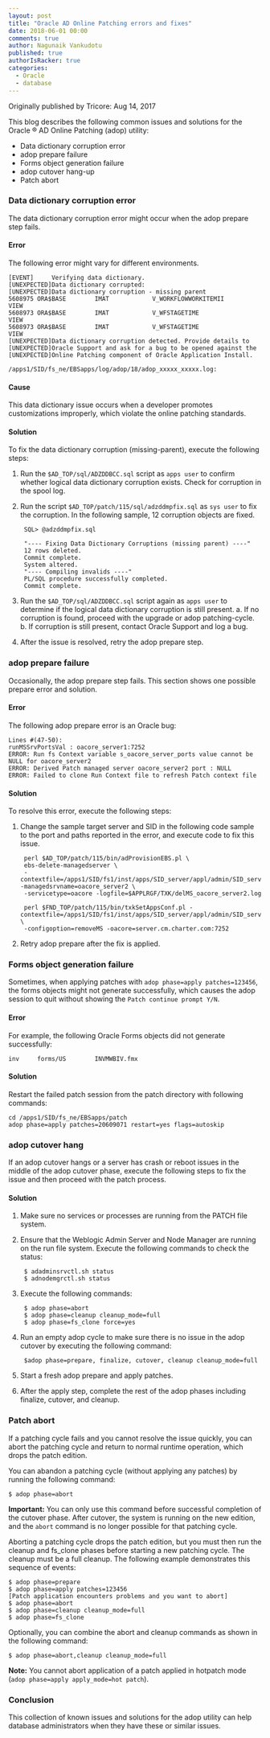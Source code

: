 ```yaml
---
layout: post
title: "Oracle AD Online Patching errors and fixes"
date: 2018-06-01 00:00
comments: true
author: Nagunaik Vankudotu
published: true
authorIsRacker: true
categories:
  - Oracle
  - database
---
```


Originally published by Tricore: Aug 14, 2017

This blog describes the following common issues and solutions for the Oracle
&reg; AD Online Patching (adop) utility:

- Data dictionary corruption error
- adop prepare failure
- Forms object generation failure
- adop cutover hang-up
- Patch abort

<!-- more -->

### Data dictionary corruption error

The data dictionary corruption error might occur when the adop prepare step
fails.

#### Error

The following error might vary for different environments.

    [EVENT]     Verifying data dictionary.
    [UNEXPECTED]Data dictionary corrupted:
    [UNEXPECTED]Data dictionary corruption - missing parent
    5608975 ORA$BASE        IMAT            V_WORKFLOWWORKITEMII           VIEW
    5608973 ORA$BASE        IMAT            V_WFSTAGETIME                  VIEW
    5608973 ORA$BASE        IMAT            V_WFSTAGETIME                  VIEW
    [UNEXPECTED]Data dictionary corruption detected. Provide details to
    [UNEXPECTED]Oracle Support and ask for a bug to be opened against the
    [UNEXPECTED]Online Patching component of Oracle Application Install.

    /apps1/SID/fs_ne/EBSapps/log/adop/18/adop_xxxxx_xxxxx.log:

#### Cause

This data dictionary issue occurs when a developer promotes customizations
improperly, which violate the online patching standards.

#### Solution

To fix the data dictionary corruption (missing-parent), execute the
following steps:

1. Run the ``$AD_TOP/sql/ADZDDBCC.sql`` script as ``apps user`` to confirm
   whether logical data dictionary corruption exists. Check for corruption in
   the spool log.
2. Run the script ``$AD_TOP/patch/115/sql/adzddmpfix.sql`` as ``sys user`` to
   fix the corruption. In the following sample, 12 corruption objects are fixed.

        SQL> @adzddmpfix.sql

        "---- Fixing Data Dictionary Corruptions (missing parent) ----"
        12 rows deleted.
        Commit complete.
        System altered.
        "---- Compiling invalids ----"
        PL/SQL procedure successfully completed.
        Commit complete.

3. Run the ``$AD_TOP/sql/ADZDDBCC.sql`` script again as ``apps user`` to
   determine if the logical data dictionary corruption is still present.
   a. If no corruption is found, proceed with the upgrade or adop patching-cycle.
   b. If corruption is still present, contact Oracle Support and log a bug.

4. After the issue is resolved, retry the adop prepare step.

### adop prepare failure

Occasionally, the adop prepare step fails. This section shows one possible
prepare error and solution.

#### Error

The following adop prepare error is an Oracle bug:

    Lines #(47-50):
    runMSSrvPortsVal : oacore_server1:7252
    ERROR: Run fs Context variable s_oacore_server_ports value cannot be NULL for oacore_server2
    ERROR: Derived Patch managed server oacore_server2 port : NULL
    ERROR: Failed to clone Run Context file to refresh Patch context file

#### Solution

To resolve this error, execute the following steps:

1. Change the sample target server and SID in the following code sample to the
   port and paths reported in the error, and execute code to fix this issue.

        perl $AD_TOP/patch/115/bin/adProvisionEBS.pl \
        ebs-delete-managedserver \
        -contextfile=/apps1/SID/fs1/inst/apps/SID_server/appl/admin/SID_server.xml -managedsrvname=oacore_server2 \
        -servicetype=oacore -logfile=$APPLRGF/TXK/delMS_oacore_server2.log

        perl $FND_TOP/patch/115/bin/txkSetAppsConf.pl -contextfile=/apps1/SID/fs1/inst/apps/SID_server/appl/admin/SID_server.xml \
        -configoption=removeMS -oacore=server.cm.charter.com:7252

2. Retry adop prepare after the fix is applied.

### Forms object generation failure

Sometimes, when applying patches with ``adop phase=apply patches=123456``, the
forms objects might not generate successfully, which causes the adop session to
quit without showing the ``Patch continue prompt Y/N``.

#### Error

For example, the following Oracle Forms objects did not generate successfully:

    inv     forms/US        INVMWBIV.fmx

#### Solution

Restart the failed patch session from the patch directory with following commands:

    cd /apps1/SID/fs_ne/EBSapps/patch
    adop phase=apply patches=20609071 restart=yes flags=autoskip

### adop cutover hang

If an adop cutover hangs or a server has crash or reboot issues in the middle
of the adop cutover phase, execute the following steps to fix the issue and
then proceed with the patch process.

#### Solution

1. Make sure no services or processes are running from the PATCH file system.
2. Ensure that the Weblogic Admin Server and Node Manager are running on the run
   file system. Execute the following commands to check the status:

        $ adadminsrvctl.sh status
        $ adnodemgrctl.sh status

3. Execute the following commands:

        $ adop phase=abort
        $ adop phase=cleanup cleanup_mode=full
        $ adop phase=fs_clone force=yes

4. Run an empty adop cycle to make sure there is no issue in the adop cutover
   by executing the following command:

        $adop phase=prepare, finalize, cutover, cleanup cleanup_mode=full

5. Start a fresh adop prepare and apply patches.
6. After the apply step, complete the rest of the adop phases including finalize,
   cutover, and cleanup.

### Patch abort

If a patching cycle fails and you cannot resolve the issue quickly, you can
abort the patching cycle and return to normal runtime operation, which drops
the patch edition.

You can abandon a patching cycle (without applying any patches) by running the
following command:

    $ adop phase=abort

**Important:** You can only use this command before successful completion
of the cutover phase. After cutover, the system is running on the new edition,
and the ``abort`` command is no longer possible for that patching cycle.

Aborting a patching cycle drops the patch edition, but you must then run the
cleanup and fs\_clone phases before starting a new patching cycle. The cleanup
must be a full cleanup. The following example demonstrates this sequence of
events:

    $ adop phase=prepare
    $ adop phase=apply patches=123456
    [Patch application encounters problems and you want to abort]
    $ adop phase=abort
    $ adop phase=cleanup cleanup_mode=full
    $ adop phase=fs_clone

Optionally, you can combine the abort and cleanup commands as shown in the
following command:

    $ adop phase=abort,cleanup cleanup_mode=full

**Note:** You cannot abort application of a patch applied in hotpatch mode
(``adop phase=apply apply_mode=hot patch``).

### Conclusion

This collection of known issues and solutions for the adop utility can help
database administrators when they have these or similar issues.
